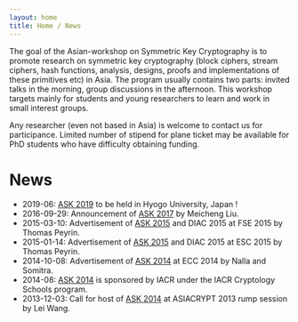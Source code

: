 ```yaml
---
layout: home
title: Home / News
---
```


The goal of the Asian-workshop on Symmetric Key Cryptography is to promote research on symmetric key cryptography (block ciphers, stream ciphers, hash functions, analysis, designs, proofs and implementations of these primitives etc) in Asia. The program usually contains two parts: invited talks in the morning, group discussions in the afternoon. This workshop targets mainly for students and young researchers to learn and work in small interest groups.

Any researcher (even not based in Asia) is welcome to contact us for participance. Limited number of stipend for plane ticket may be available for PhD students who have difficulty obtaining funding.


# News
- 2019-06: [ASK 2019](https://askworkshop.github.io/ask2019/) to be held in Hyogo University, Japan ! 
- 2016-09-29: Announcement of [ASK 2017](http://www1.spms.ntu.edu.sg/~ask/2017/) by Meicheng Liu.
- 2015-03-10: Advertisement of [ASK 2015](http://www1.spms.ntu.edu.sg/~ask/2015/) and DIAC 2015 at FSE 2015 by Thomas Peyrin.
- 2015-01-14: Advertisement of [ASK 2015](http://www1.spms.ntu.edu.sg/~ask/2015/) and DIAC 2015 at ESC 2015 by Thomas Peyrin.
- 2014-10-08: Advertisement of [ASK 2014](http://www1.spms.ntu.edu.sg/~ask/2014/) at ECC 2014 by Nalla and Somitra.
- 2014-08: [ASK 2014](http://www1.spms.ntu.edu.sg/~ask/2014/) is sponsored by IACR under the IACR Cryptology Schools program.
- 2013-12-03: Call for host of [ASK 2014](http://www1.spms.ntu.edu.sg/~ask/2014/) at ASIACRYPT 2013 rump session by Lei Wang.
